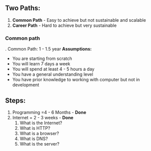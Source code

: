 ## Two Paths:

1. **Common Path** - Easy to achieve but not sustainable and scalable
2. **Career Path** - Hard to achieve but very sustainable

### Common path

. Common Path: 1 - 1.5 year
**Assumptions:**

- You are starting from scratch
- You will learn 7 days a week
- You will spend at least 4 - 5 hours a day
- You have a general understanding level
- You have prior knowledge to working with computer but not in development

## Steps:

1. Programming =4 - 6 Months - **Done**
2. Internet = 2 - 3 weeks - **Done**
   1. What is the Internet?
   2. What is HTTP?
   3. What is a browser?
   4. What is DNS?
   5. What is the server?
